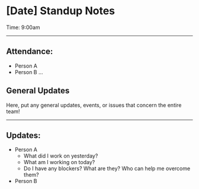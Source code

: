 # [Date] Standup Notes
Time: 9:00am

--- 
## Attendance:
- Person A
- Person B
...

## General Updates

Here, put any general updates, events, or issues that concern the entire team!

---
## Updates:
- Person A
  - What did I work on yesterday?
  - What am I working on today?
  - Do I have any blockers? What are they? Who can help me overcome them?
- Person B
